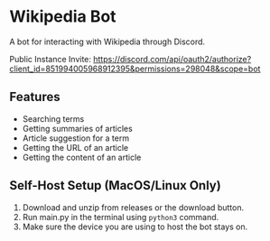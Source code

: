 # Wikipedia Bot

A bot for interacting with Wikipedia through Discord.

Public Instance Invite: https://discord.com/api/oauth2/authorize?client_id=851994005968912395&permissions=298048&scope=bot

## Features

- Searching terms
- Getting summaries of articles
- Article suggestion for a term
- Getting the URL of an article
- Getting the content of an article

## Self-Host Setup (MacOS/Linux Only)

1. Download and unzip from releases or the download button.
2. Run main.py in the terminal using `python3` command.
3. Make sure the device you are using to host the bot stays on.
